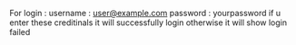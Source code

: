 For login :
username : user@example.com
password : yourpassword
if u enter these creditinals it will successfully login otherwise it will show login failed
